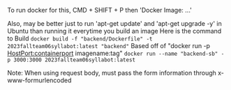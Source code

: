 To run docker for this, CMD + SHIFT + P then 'Docker Image: ...'

Also, may be better just to run 'apt-get update' and 'apt-get upgrade -y' in Ubuntu than running it everytime you build an image
Here is the command to Build 
`docker build -f "backend/Dockerfile" -t 2023fallteam06syllabot:latest "backend"`
Based off of "docker run -p <HostPort:containerport> imagename:tag"
`docker run --name "backend-sb" -p 3000:3000 2023fallteam06syllabot:latest` 

Note:
    When using request body, must pass the form information through x-www-formurlencoded
